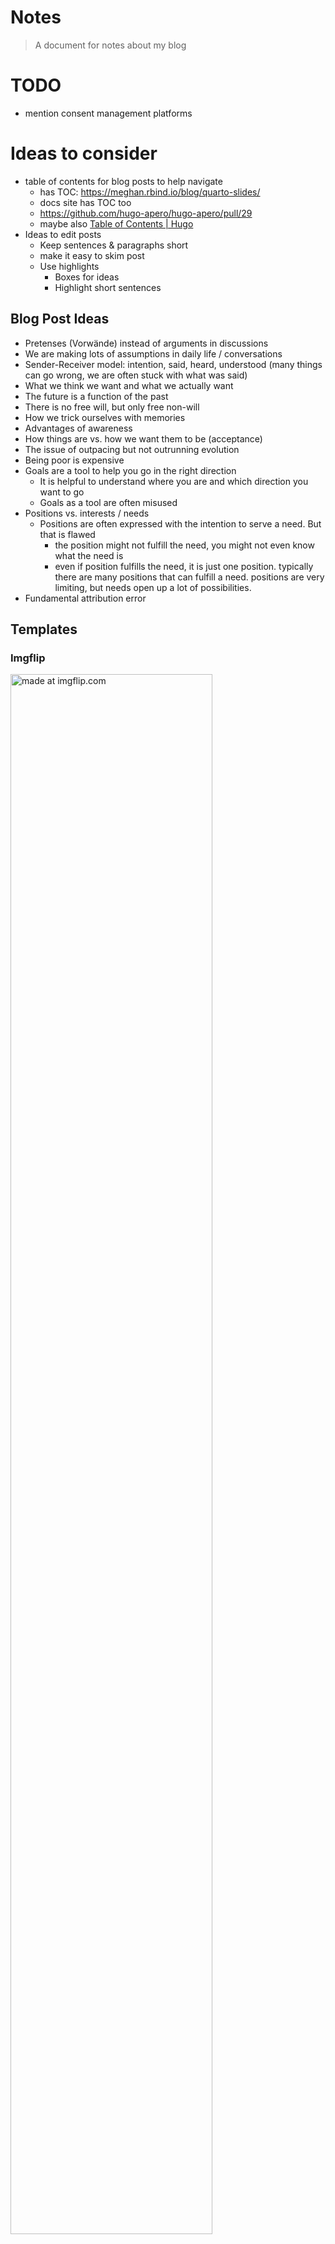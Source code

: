 # Notes

> A document for notes about my blog

# TODO

-   mention consent management platforms

# Ideas to consider

-   table of contents for blog posts to help navigate
    -   has TOC: <https://meghan.rbind.io/blog/quarto-slides/>
    -   docs site has TOC too
    -   <https://github.com/hugo-apero/hugo-apero/pull/29>
    -   maybe also [Table of Contents \| Hugo](https://gohugo.io/content-management/toc/)
-   Ideas to edit posts
    -   Keep sentences & paragraphs short
    -   make it easy to skim post
    -   Use highlights
        -   Boxes for ideas
        -   Highlight short sentences

## Blog Post Ideas

-   Pretenses (Vorwände) instead of arguments in discussions
-   We are making lots of assumptions in daily life / conversations
-   Sender-Receiver model: intention, said, heard, understood (many things can go wrong, we are often stuck with what was said)
-   What we think we want and what we actually want
-   The future is a function of the past
-   There is no free will, but only free non-will
-   How we trick ourselves with memories
-   Advantages of awareness
-   How things are vs. how we want them to be (acceptance)
-   The issue of outpacing but not outrunning evolution
-   Being poor is expensive
-   Goals are a tool to help you go in the right direction
    -   It is helpful to understand where you are and which direction you want to go
    -   Goals as a tool are often misused
-   Positions vs. interests / needs
    -   Positions are often expressed with the intention to serve a need. But that is flawed
        -   the position might not fulfill the need, you might not even know what the need is
        -   even if position fulfills the need, it is just one position. typically there are many positions that can fulfill a need. positions are very limiting, but needs open up a lot of possibilities.
-   Fundamental attribution error 

## Templates

### Imgflip

<p style="margin-bottom:0;"><a href="https://imgflip.com/i/645rhy"><img src="https://i.imgflip.com/645rhy.jpg" title="made at imgflip.com"  width="80%" style="display:block"/></a></p>

<p style="color:grey; font-size:0.7em; margin:0;">
<a href="https://imgflip.com/memegenerator" target="_blank">from Imgflip Meme Generator</a>
</p>

## Unsplash

<img src="featured.png" alt="Photo of a work desk with keyboard, headphones, a notebook and a cup of coffee. The coffee cup has 2 speech bubbles attached. 1: 'I wanna create my own blog. And I know some R.' 2: 'But how? Thinking emoji'" width="100%"/> <p style="color:grey; font-size:0.7em; margin:0;"> Original photo by <a href="https://unsplash.com/@goumbik?utm_source=unsplash&utm_medium=referral&utm_content=creditCopyText" target="_blank">Lukas Blazek</a> on <a href="https://unsplash.com/s/photos/blog?utm_source=unsplash&utm_medium=referral&utm_content=creditCopyText" target="_blank">Unsplash</a>. </p>

## Screenshot

<img src="screenshot_archive.png" alt="Archive Page Screenshot" width="98%" style="border: 5px solid white;"/>
